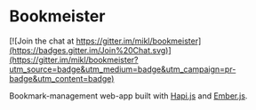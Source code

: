 Bookmeister
===========

[![Join the chat at https://gitter.im/mikl/bookmeister](https://badges.gitter.im/Join%20Chat.svg)](https://gitter.im/mikl/bookmeister?utm_source=badge&utm_medium=badge&utm_campaign=pr-badge&utm_content=badge)

Bookmark-management web-app built with [Hapi.js][] and [Ember.js][].

[Hapi.js]: http://hapijs.com/
[Ember.js]: http://emberjs.com/

